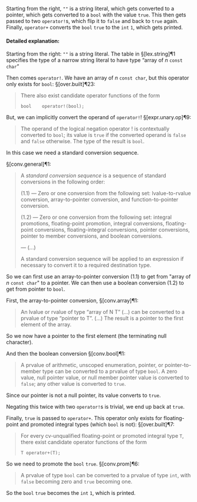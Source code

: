 Starting from the right, `""` is a string literal, which gets converted to a pointer, which gets converted to a `bool` with the value `true`. This then gets passed to two `operator!`s, which flip it to `false` and back to `true` again. Finally, `operator+` converts the `bool` `true` to the `int`  `1`, which gets printed.

#### Detailed explanation:

Starting from the right:
`""` is a string literal. The table in §[lex.string]¶1 specifies the type of a narrow string literal to have type “array of *n* `const char`”

Then comes `operator!`. We have an array of *n* `const char`, but  this operator only exists for `bool`: §[over.built]¶23:
> There also exist candidate operator functions of the form
>
> ```
> bool    operator!(bool);
> ```

But, we can implicitly convert the operand of `operator!`! §[expr.unary.op]¶9: 
> The operand of the logical negation operator ! is contextually converted to `bool`; its value is `true` if the converted operand is `false` and `false` otherwise. The type of the result is `bool`.

In this case we need a standard conversion sequence. 

§[conv.general]¶1:
> A *standard conversion sequence* is a sequence of standard conversions in the following order:
>
> (1.1) — Zero or one conversion from the following set: lvalue-to-rvalue conversion, array-to-pointer conversion, and function-to-pointer conversion.
>
> (1.2) — Zero or one conversion from the following set: integral promotions, floating-point promotion, integral conversions, floating-point conversions, floating-integral conversions, pointer conversions, pointer to member conversions, and boolean conversions.
>
> — (...)
>
> A standard conversion sequence will be applied to an expression if necessary to convert it to a required destination type.

So we can first use an array-to-pointer conversion (1.1) to get from "array of *n* `const char`" to a pointer. We can then use a boolean conversion (1.2) to get from pointer to `bool`.

First, the array-to-pointer conversion, §[conv.array]¶1:
> An lvalue or rvalue of type “array of N T” (...) can be converted to a prvalue of type “pointer to T”. (...) The result is a pointer to the first element of the array.

So we now have a pointer to the first element (the terminating null character).

And then the boolean conversion §[conv.bool]¶1:
> A prvalue of arithmetic, unscoped enumeration, pointer, or pointer-to-member type can be converted to a prvalue of type `bool`. A zero value, null pointer value, or null member pointer value is converted to `false`; any other value is converted to `true`.

Since our pointer is not a null pointer, its value converts to `true`.

Negating this twice with two `operator!`s is trivial, we end up back at `true`.

Finally, `true` is passed to `operator+`. This operator only exists for floating-point and promoted integral types (which `bool` is not): §[over.built]¶7:
> For every cv-unqualified floating-point or promoted integral type `T`, there exist candidate operator functions of the form
>
> ```
> T operator+(T);
> ```

So we need to promote the `bool` `true`. §[conv.prom]¶6:
> A prvalue of type `bool` can be converted to a prvalue of type `int`, with `false` becoming zero and `true` becoming one. 

So the `bool` `true` becomes the `int` `1`, which is printed.